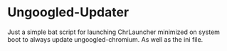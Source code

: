 # Ungoogled-Updater
Just a simple bat script for launching ChrLauncher minimized on system boot to always update ungoogled-chromium. As well as the ini file.
